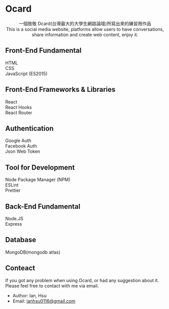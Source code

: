 # Ocard

<center>一個致敬 Dcard(台灣最大的大學生網路論壇)所寫出來的練習用作品</center>

<center>This is a social media website, platforms allow users to have conversations, share information and create web content, enjoy it.</center>

## Front-End Fundamental

HTML  
CSS  
JavaScript (ES2015)

## Front-End Frameworks & Libraries

React  
React Hooks  
React Router

## Authentication

Google Auth  
Facebook Auth  
Json Web Token

## Tool for Development

Node Package Manager (NPM)  
ESLint  
Prettier

## Back-End Fundamental

Node.JS  
Express

## Database

MongoDB(mongodb atlas)

## Conteact

If you got any problem when using Ocard, or had any suggestion about it. Please feel free to contact with me via email.

- Author: Ian, Hsu
- Email: ianhsu0116@gmail.com
